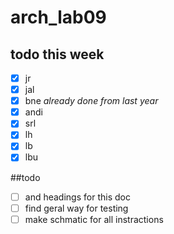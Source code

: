 # arch_lab09


## todo this week
- [x] jr  
- [x] jal 
- [x] bne _already done from last year_
- [x] andi
- [x] srl
- [x] lh
- [x] lb
- [x] lbu

##todo 

- [ ] and headings for this doc
- [ ] find geral way for testing
- [ ] make schmatic for all instractions
